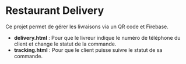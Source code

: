 # Restaurant Delivery

Ce projet permet de gérer les livraisons via un QR code et Firebase.
- **delivery.html** : Pour que le livreur indique le numéro de téléphone du client et change le statut de la commande.
- **tracking.html** : Pour que le client puisse suivre le statut de sa commande.
